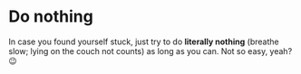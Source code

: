 # Do nothing

In case you found yourself stuck, just try to do **literally nothing** \(breathe slow; lying on the couch not counts\) as long as you can. Not so easy, yeah? 😉

